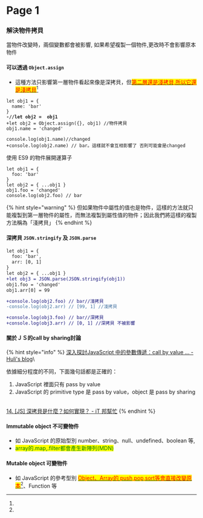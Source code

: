 # Page 1

### 解決物件拷貝

當物件改變時，兩個變數都會被影響, 如果希望複製一個物件,更改時不會影響原本物件

#### 可以透過 `Object.assign`

* 這種方法只影響第一層物件看起來像是深拷貝，但[<mark style="color:red;">第二層還是淺拷貝,所以它還是淺拷貝</mark>](#user-content-fn-1)[^1]

<pre class="language-diff"><code class="lang-diff">let obj1 = {
  name: 'bar'
}
<strong>-//let obj2 =  obj1
</strong>+let obj2 = Object.assign({}, obj1) //物件拷貝
obj1.name = 'changed'

console.log(obj1.name)//changed
+console.log(obj2.name) // bar。這樣就不會互相影響了 否則可能會是changed
</code></pre>

使用 ES9 的物件展開運算子

```
let obj1 = {
  foo: 'bar'
}
let obj2 = { ...obj1 }
obj1.foo = 'changed'
console.log(obj2.foo) // bar
```

{% hint style="warning" %}
但如果物件中屬性的值也是物件，這樣的方法就只能複製到第一層物件的屬性，而無法複製到屬性值的物件；因此我們將這樣的複製方法稱為「淺拷貝」
{% endhint %}

#### 深拷貝  `JSON.stringify` 及 `JSON.parse`&#x20;

```diff
let obj1 = {
  foo: 'bar',
  arr: [0, 1]
}
let obj2 = { ...obj1 }
+let obj3 = JSON.parse(JSON.stringify(obj1))
obj1.foo = 'changed'
obj1.arr[0] = 99

+console.log(obj2.foo) // bar//淺拷貝
-console.log(obj2.arr) // [99, 1] //淺拷貝

+console.log(obj3.foo) // bar//深拷貝
+console.log(obj3.arr) // [0, 1] //深拷貝 不被影響
```

#### 關於ＪＳ的call by sharing討論

{% hint style="info" %}
[深入探討JavaScript 中的參數傳遞：call by value ... - Huli's blog](https://blog.huli.tw/2018/06/23/javascript-call-by-value-or-reference/)\


依據細分程度的不同，下面幾句話都是正確的：

1. JavaScript 裡面只有 pass by value
2. JavaScript 的 primitive type 是 pass by value，object 是 pass by sharing

\
[14. \[JS\] 深拷貝是什麼？如何實現？ - iT 邦幫忙](https://ithelp.ithome.com.tw/articles/10223178)
{% endhint %}



#### Immutable object 不可變物件

* 如 JavaScript 的原始型別 number、string、null、undefined、boolean 等,
* <mark style="color:green;">array的.map,.filter都會產生新陣列(MDN)</mark>

#### Mutable object 可變物件

* 如 JavaScript 的參考型別 [<mark style="color:red;">Object、Array的 push,pop,sort等會直接改變原本</mark>](#user-content-fn-2)[^2]、Function 等

[^1]: 

[^2]: 

